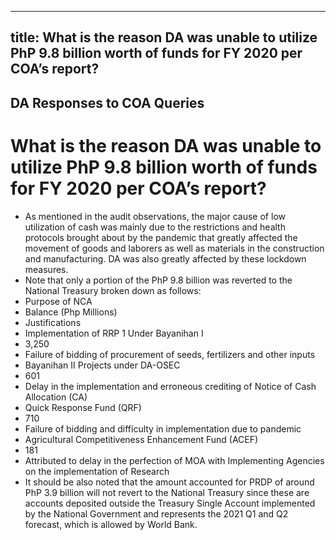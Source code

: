 --- 
 title: What is the reason DA was unable to utilize PhP 9.8 billion worth of funds for FY 2020 per COA’s report?
 ---

## DA Responses to COA Queries

# What is the reason DA was unable to utilize PhP 9.8 billion worth of funds for FY 2020 per COA’s report?


 - As mentioned in the audit observations, the major cause of low utilization of cash was mainly due to the restrictions and health protocols brought about by the pandemic that greatly affected the movement of goods and laborers as well as materials in the construction and manufacturing. DA was also greatly affected by these lockdown measures.
 - Note that only a portion of the PhP 9.8 billion was reverted to the National Treasury broken down as follows:
 - Purpose of NCA
 - Balance (Php Millions)
 - Justifications
 - Implementation of RRP 1 Under Bayanihan I
 - 3,250
 - Failure of bidding of procurement of seeds, fertilizers and other inputs
 - Bayanihan II Projects under DA-OSEC
 - 601
 - Delay in the implementation and erroneous crediting of Notice of Cash Allocation (CA)
 - Quick Response Fund (QRF)
 - 710
 - Failure of bidding and difficulty in implementation due to pandemic
 - Agricultural Competitiveness Enhancement Fund (ACEF)
 - 181
 - Attributed to delay in the perfection of MOA with Implementing Agencies on the implementation of Research
 - It should be also noted that the amount accounted for PRDP of around PhP 3.9 billion will not revert to the National Treasury since these are accounts deposited outside the Treasury Single Account implemented by the National Government and represents the 2021 Q1 and Q2 forecast, which is allowed by World Bank.

